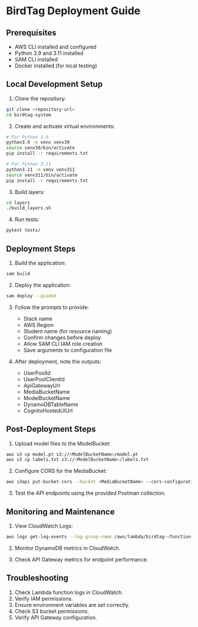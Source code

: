 # BirdTag Deployment Guide

## Prerequisites
- AWS CLI installed and configured
- Python 3.9 and 3.11 installed
- SAM CLI installed
- Docker installed (for local testing)

## Local Development Setup

1. Clone the repository:
```bash
git clone <repository-url>
cd birdtag-system
```

2. Create and activate virtual environments:
```bash
# For Python 3.9
python3.9 -m venv venv39
source venv39/bin/activate
pip install -r requirements.txt

# For Python 3.11
python3.11 -m venv venv311
source venv311/bin/activate
pip install -r requirements.txt
```

3. Build layers:
```bash
cd layers
./build_layers.sh
```

4. Run tests:
```bash
pytest tests/
```

## Deployment Steps

1. Build the application:
```bash
sam build
```

2. Deploy the application:
```bash
sam deploy --guided
```

3. Follow the prompts to provide:
   - Stack name
   - AWS Region
   - Student name (for resource naming)
   - Confirm changes before deploy
   - Allow SAM CLI IAM role creation
   - Save arguments to configuration file

4. After deployment, note the outputs:
   - UserPoolId
   - UserPoolClientId
   - ApiGatewayUrl
   - MediaBucketName
   - ModelBucketName
   - DynamoDBTableName
   - CognitoHostedUIUrl

## Post-Deployment Steps

1. Upload model files to the ModelBucket:
```bash
aws s3 cp model.pt s3://<ModelBucketName>/model.pt
aws s3 cp labels.txt s3://<ModelBucketName>/labels.txt
```

2. Configure CORS for the MediaBucket:
```bash
aws s3api put-bucket-cors --bucket <MediaBucketName> --cors-configuration file://cors.json
```

3. Test the API endpoints using the provided Postman collection.

## Monitoring and Maintenance

1. View CloudWatch Logs:
```bash
aws logs get-log-events --log-group-name /aws/lambda/birdtag-<function-name>
```

2. Monitor DynamoDB metrics in CloudWatch.

3. Check API Gateway metrics for endpoint performance.

## Troubleshooting

1. Check Lambda function logs in CloudWatch.
2. Verify IAM permissions.
3. Ensure environment variables are set correctly.
4. Check S3 bucket permissions.
5. Verify API Gateway configuration. 